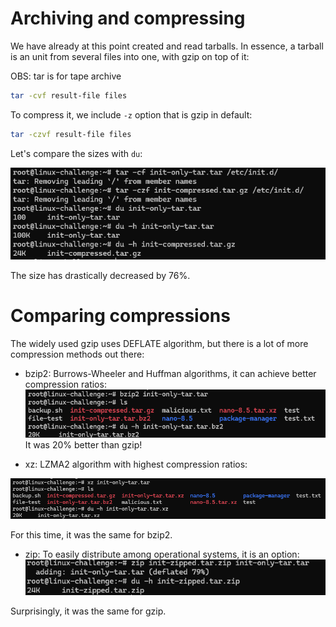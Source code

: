 # Archiving and compressing

We have already at this point created and read tarballs. In essence, a tarball is an unit from several files into one, with gzip on top of it:

OBS: tar is for tape archive

```bash
tar -cvf result-file files
```

To compress it, we include ```-z``` option that is gzip in default:

```bash
tar -czvf result-file files
```

Let's compare the sizes with ```du```:

![tarball](images/tarball.png)

The size has drastically decreased by 76%.

# Comparing compressions

The widely used gzip uses DEFLATE algorithm, but there is a lot of more compression methods out there:
* bzip2: Burrows-Wheeler and Huffman algorithms, it can achieve better compression ratios:
  ![bzip2](images/bzip2.png)
It was 20% better than gzip!

* xz: LZMA2 algorithm with highest compression ratios:

![xz](images/xz.png)

For this time, it was the same for bzip2.

* zip: To easily distribute among operational systems, it is an option:
![zip](images/zip.png)

Surprisingly, it was the same for gzip.